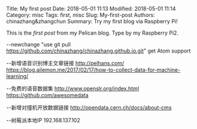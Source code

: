 Title: My first post
Date: 2018-05-01 11:13
Modified: 2018-05-01 11:14
Category: misc
Tags: first, misc
Slug: My-first-post
Authors: chinazhang&zhangchun
Summary: Try my first blog via Raspberry Pi!

This is the *first post* from my Pelican blog. Type by my Raspberry Pi2.

--newchange "use git pull https://github.com/chinazhang/chinazhang.github.io.git" get Atom support

--新增语音识别博主文章链接  http://pelhans.com/ https://blog.ailemon.me/2017/02/17/how-to-collect-data-for-machine-learning/  

--免费的语音数据集  http://www.openslr.org/index.html   https://github.com/awesomedata

--新增对撞机开放数据链接   http://opendata.cern.ch/docs/about-cms

--树莓派本地IP 192.168.137.102
